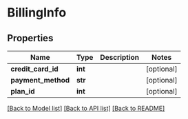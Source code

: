 # BillingInfo

## Properties

| Name               | Type    | Description | Notes      |
| ------------------ | ------- | ----------- | ---------- |
| **credit_card_id** | **int** |             | [optional] |
| **payment_method** | **str** |             | [optional] |
| **plan_id**        | **int** |             | [optional] |

[[Back to Model list]](../README.md#documentation-for-models) [[Back to API list]](../README.md#documentation-for-api-endpoints) [[Back to README]](../README.md)
